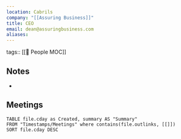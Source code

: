 ```yaml
---
location: Cabrils
company: "[[Assuring Business]]"
title: CEO
email: dean@assuringbusiness.com
aliases:
---
```

tags:: [[👥 People MOC]]
## Notes
- 

## Meetings
```dataview
TABLE file.cday as Created, summary AS "Summary"
FROM "Timestamps/Meetings" where contains(file.outlinks, [[]])
SORT file.cday DESC
```